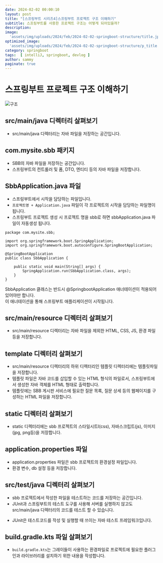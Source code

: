 ```yaml
---
date: 2024-02-02 00:00:10
layout: post
title: "[스프링부트 시리즈4]스프링부트 프로젝트 구조 이해하기"
subtitle: 스프링부트를 사용한 프로젝트 구조는 어떻게 되어있을까?
description: 
image: 
  'assets/img/uploads/2024/feb/2024-02-02-springboot-structure/title.jpg'
optimized_image:    
  'assets/img/uploads/2024/feb/2024-02-02-springboot-structure/p_title.jpg'
category: springboot
tags:  [ intelliJ, springboot, devlog ]
author: sammy
paginate: true
---
```



# 스프링부트 프로젝트 구조 이해하기

![구조](../assets/img/uploads/2024/feb/2024-02-02-springboot-structure/1.png)

## src/main/java 디렉터리 살펴보기
- src/main/java 디렉터리는 자바 파일을 저장하는 공간입니다.

## com.mysite.sbb 패키지
- SBB의 자바 파일을 저장하는 공간입니다. 
- 스프링부트의 컨트롤러 및 폼, DTO, 엔티티 등의 자바 파일을 저장합니다.

## SbbApplication.java 파일
- 스프링부트에서 시작을 담당하는 파일입니다.
- `프로젝트명 + Application.java` 파일이 각 프로젝트의 시작을 담당하는 파일명이 됩니다. 
- 스프링부트 프로젝트 생성 시 프로젝트 명을 sbb로 하면 sbbApplication.java 파일이 자동생성 됩니다.  

```
package com.mysite.sbb;

import org.springframework.boot.SpringApplication;
import org.springframework.boot.autoconfigure.SpringBootApplication;

@SpringBootApplication
public class SbbApplication {

	public static void main(String[] args) {
		SpringApplication.run(SbbApplication.class, args);
	}
}
```  
SbbApplication 클래스는 반드시 @SpringbootApplication 애너테이션이 적용되어 있어야만 합니다.  
이 애너테이션을 통해 스프링부트 애플리케이션이 시작됩니다.

## src/main/resource 디렉터리 살펴보기
- src/main/resource 디렉터리는 자바 파일을 제외한 HTML, CSS, JS, 환경 파일 등을 저장합니다.

## template 디렉터리 살펴보기
- src/main/resource 디렉터리의 하위 디렉터리인 템플릿 디렉터리에는 템플릿파일을 저장합니다.
- 템플릿 파일은 자바 코드를 삽입할 수 있는 HTML 형식의 파일로서, 스프링부트에서 생성한 자바 객체를 HTML 형태로 출력합니다.
- 템플릿에는 SBB 게시판 서비스에 필요한 질문 목록, 질문 상세 등의 웹페이지를 구성하는 HTML 파일을 저장합니다.

## static 디렉터리 살펴보기
- static 디렉터리에는 sbb 프로젝트의 스타일시트I(css), 자바스크립트(js), 이미지(jpg, png등)을 저장합니다.

## application.properties 파일 
- application.properties 파일은 sbb 프로젝트의 환경설정 파일입니다. 
- 환경 변수, db 설정 등을 저장합니다.

## src/test/java 디렉터리 살펴보기
- sbb 프로젝트에서 작성한 파일을 테스트하는 코드를 저장하는 공간입니다.
- JUnit과 스프링부트의 테스트 도구를 사용해 서버를 실행하지 않고도 src/main/java 디렉터리의 코드를 테스트 할 수 있습니다.

 * JUnit은 테스트코드를 작성 및 실행할 때 쓰이는 자바 테스트 프레임워크입니다.

## build.gradle.kts 파일 살펴보기
- `build.gradle.kts`는 그레이들이 사용하는 환경파일로 프로젝트에 필요한 플러그인과 라이브러리를 설치하기 위한 내용을 작성합니다.
  